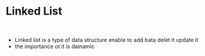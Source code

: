 # Linked List

<br>

- Linked list is a type of data structure enable to add bata delet it update it 
- the importance ot it is dainamic 
